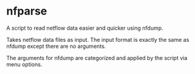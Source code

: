 # nfparse
A script to read netflow data easier and quicker using nfdump.

Takes netflow data files as input. The input format is exactly the same as nfdump except there are no arguments. 

The arguments for nfdump are categorized and applied by the script via menu options.
